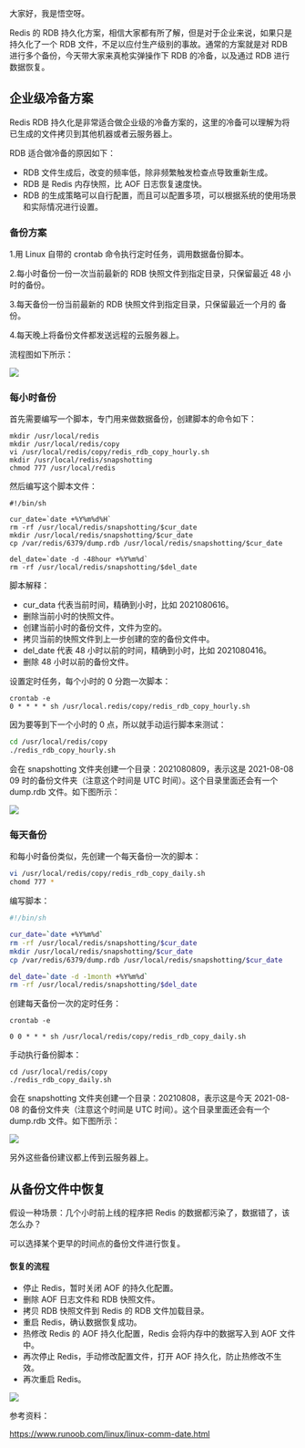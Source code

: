 大家好，我是悟空呀。

Redis 的 RDB 持久化方案，相信大家都有所了解，但是对于企业来说，如果只是持久化了一个 RDB 文件，不足以应付生产级别的事故。通常的方案就是对 RDB 进行多个备份，今天带大家来真枪实弹操作下 RDB 的冷备，以及通过 RDB 进行数据恢复。

## 企业级冷备方案

Redis RDB 持久化是非常适合做企业级的冷备方案的，这里的冷备可以理解为将已生成的文件拷贝到其他机器或者云服务器上。

RDB 适合做冷备的原因如下：

- RDB 文件生成后，改变的频率低，除非频繁触发检查点导致重新生成。
- RDB 是 Redis 内存快照，比 AOF 日志恢复速度快。
- RDB 的生成策略可以自行配置，而且可以配置多项，可以根据系统的使用场景和实际情况进行设置。

### 备份方案

1.用 Linux 自带的 crontab 命令执行定时任务，调用数据备份脚本。

2.每小时备份一份一次当前最新的 RDB 快照文件到指定目录，只保留最近 48 小时的备份。

3.每天备份一份当前最新的 RDB 快照文件到指定目录，只保留最近一个月的 备份。

4.每天晚上将备份文件都发送远程的云服务器上。

流程图如下所示：

![](http://cdn.jayh.club/blog/20210808/K1xBrWjLRVTD.png?imageslim)

### 每小时备份

首先需要编写一个脚本，专门用来做数据备份，创建脚本的命令如下：

``` SH
mkdir /usr/local/redis
mkdir /usr/local/redis/copy
vi /usr/local/redis/copy/redis_rdb_copy_hourly.sh
mkdir /usr/local/redis/snapshotting
chmod 777 /usr/local/redis
```

然后编写这个脚本文件：

``` SH
#!/bin/sh 

cur_date=`date +%Y%m%d%H`
rm -rf /usr/local/redis/snapshotting/$cur_date
mkdir /usr/local/redis/snapshotting/$cur_date
cp /var/redis/6379/dump.rdb /usr/local/redis/snapshotting/$cur_date

del_date=`date -d -48hour +%Y%m%d`
rm -rf /usr/local/redis/snapshotting/$del_date
```

脚本解释：

- cur_data 代表当前时间，精确到小时，比如 2021080616。
- 删除当前小时的快照文件。
- 创建当前小时的备份文件，文件为空的。
- 拷贝当前的快照文件到上一步创建的空的备份文件中。
- del_date 代表 48 小时以前的时间，精确到小时，比如 2021080416。
- 删除 48 小时以前的备份文件。

设置定时任务，每个小时的 0 分跑一次脚本：

``` SH
crontab -e
0 * * * * sh /usr/local.redis/copy/redis_rdb_copy_hourly.sh
```

因为要等到下一个小时的 0 点，所以就手动运行脚本来测试：

```sh
cd /usr/local/redis/copy
./redis_rdb_copy_hourly.sh 
```

会在 snapshotting 文件夹创建一个目录：2021080809，表示这是 2021-08-08 09 时的备份文件夹（注意这个时间是 UTC 时间）。这个目录里面还会有一个 dump.rdb 文件。如下图所示：

![](http://cdn.jayh.club/blog/20210808/g3MVQrgC8qRi.png?imageslim)

### 每天备份

和每小时备份类似，先创建一个每天备份一次的脚本：

```sh
vi /usr/local/redis/copy/redis_rdb_copy_daily.sh
chomd 777 *
```

编写脚本：

``` sh
#!/bin/sh 

cur_date=`date +%Y%m%d`
rm -rf /usr/local/redis/snapshotting/$cur_date
mkdir /usr/local/redis/snapshotting/$cur_date
cp /var/redis/6379/dump.rdb /usr/local/redis/snapshotting/$cur_date

del_date=`date -d -1month +%Y%m%d`
rm -rf /usr/local/redis/snapshotting/$del_date
```

创建每天备份一次的定时任务：

```SH
crontab -e

0 0 * * * sh /usr/local/redis/copy/redis_rdb_copy_daily.sh
```

手动执行备份脚本：

``` SH
cd /usr/local/redis/copy
./redis_rdb_copy_daily.sh 
```

会在 snapshotting 文件夹创建一个目录：20210808，表示这是今天 2021-08-08 的备份文件夹（注意这个时间是 UTC 时间）。这个目录里面还会有一个 dump.rdb 文件。如下图所示：

![](http://cdn.jayh.club/blog/20210808/HKjN3PQpr2ng.png?imageslim)

另外这些备份建议都上传到云服务器上。

## 从备份文件中恢复

假设一种场景：几个小时前上线的程序把 Redis 的数据都污染了，数据错了，该怎么办？

可以选择某个更早的时间点的备份文件进行恢复。

#### 恢复的流程

- 停止 Redis，暂时关闭 AOF 的持久化配置。
- 删除 AOF 日志文件和 RDB 快照文件。
- 拷贝 RDB 快照文件到 Redis 的 RDB 文件加载目录。
- 重启 Redis，确认数据恢复成功。
- 热修改 Redis 的 AOF 持久化配置，Redis 会将内存中的数据写入到 AOF 文件中。
- 再次停止 Redis，手动修改配置文件，打开 AOF 持久化，防止热修改不生效。
- 再次重启 Redis。

![](http://cdn.jayh.club/blog/20210808/0X4GvcqroCp8.png?imageslim)



参考资料：

https://www.runoob.com/linux/linux-comm-date.html
